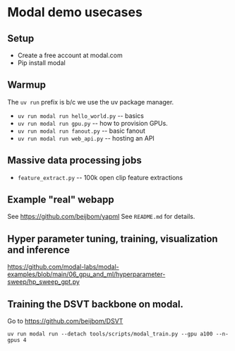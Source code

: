 # Modal demo usecases

## Setup

* Create a free account at modal.com
* Pip install modal


## Warmup
The `uv run` prefix is b/c we use the uv package manager.

* `uv run modal run hello_world.py` -- basics
* `uv run modal run gpu.py` -- how to provision GPUs.
* `uv run modal run fanout.py` -- basic fanout
* `uv run modal run web_api.py` -- hosting an API

## Massive data processing jobs
* `feature_extract.py` -- 100k open clip feature extractions

## Example "real" webapp
See https://github.com/beijbom/yapml
See `README.md` for details.

## Hyper parameter tuning, training, visualization and inference
https://github.com/modal-labs/modal-examples/blob/main/06_gpu_and_ml/hyperparameter-sweep/hp_sweep_gpt.py

## Training the DSVT backbone on modal.
Go to https://github.com/beijbom/DSVT

```
uv run modal run --detach tools/scripts/modal_train.py --gpu a100 --n-gpus 4
```